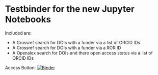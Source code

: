 # Testbinder for the new Jupyter Notebooks 

Included are:
- A Crossref search for DOIs with a funder via a list of ORCID IDs
- A Crossref search for DOIs with a funder via a ROR ID
- A Openalex search for DOIs and there open access status via a list of ORCID IDs

Access Button: [![Binder](https://mybinder.org/badge_logo.svg)](https://mybinder.org/v2/gh/hebosse/Jupyter-Notebooks/HEAD)
